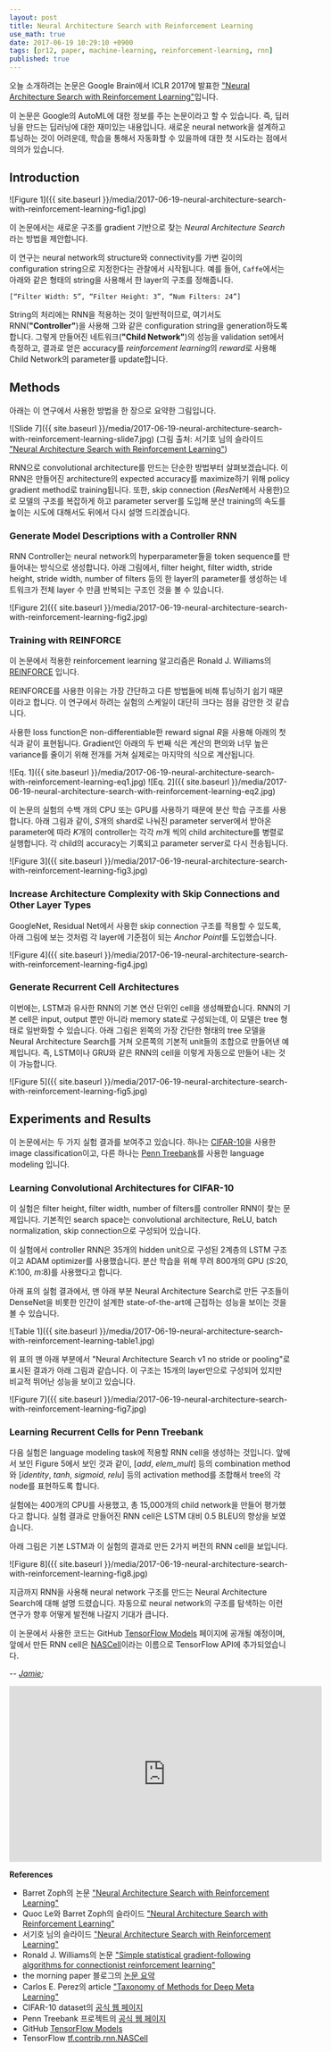 ```yaml
---
layout: post
title: Neural Architecture Search with Reinforcement Learning
use_math: true
date: 2017-06-19 10:29:10 +0900
tags: [pr12, paper, machine-learning, reinforcement-learning, rnn] 
published: true
---
```


오늘 소개하려는 논문은 Google Brain에서 ICLR 2017에 발표한 
["Neural Architecture Search with Reinforcement Learning"](https://arxiv.org/abs/1611.01578)입니다. 

이 논문은 Google의 AutoML에 대한 정보를 주는 논문이라고 할 수 있습니다.
즉, 딥러닝을 만드는 딥러닝에 대한 재미있는 내용입니다.
새로운 neural network을 설계하고 튜닝하는 것이 어려운데,
학습을 통해서 자동화할 수 있을까에 대한 첫 시도라는 점에서 의의가 있습니다.

## Introduction ##

![Figure 1]({{ site.baseurl }}/media/2017-06-19-neural-architecture-search-with-reinforcement-learning-fig1.jpg)

이 논문에서는 
새로운 구조를 gradient 기반으로 찾는 
*Neural Architecture Search*라는 방법을 제안합니다.

이 연구는
neural network의 structure와 connectivity를 
가변 길이의 configuration string으로 지정한다는 관찰에서 시작됩니다.
예를 들어, 
``Caffe``에서는 아래와 같은 형태의 string을 사용해서 
한 layer의 구조를 정해줍니다.
```
[“Filter Width: 5”, “Filter Height: 3”, “Num Filters: 24”]
```

String의 처리에는 RNN을 적용하는 것이 일반적이므로,
여기서도
RNN(**"Controller"**)을 사용해
그와 같은 configuration string을 generation하도록 합니다.
그렇게 
만들어진 네트워크(**"Child Network"**)의 성능을 validation set에서 측정하고,
결과로 얻은 accuracy를 *reinforcement learning*의 *reward*로 사용해
Child Network의 parameter를 update합니다.


## Methods ##

아래는 이 연구에서 사용한 방법을 한 장으로 요약한 그림입니다.

![Slide 7]({{ site.baseurl }}/media/2017-06-19-neural-architecture-search-with-reinforcement-learning-slide7.jpg)
(그림 출처: 서기호 님의 슬라이드 ["Neural Architecture Search with Reinforcement Learning"](https://www.slideshare.net/KihoSuh/neural-architecture-search-with-reinforcement-learning-76883153))

RNN으로 convolutional architecture를 만드는 단순한 방법부터 살펴보겠습니다.
이 RNN은 만들어진 architecture의 expected accuracy를 maximize하기 위해
policy gradient method로 training됩니다.
또한, 
skip connection (*ResNet*에서 사용한)으로 모델의 구조를 복잡하게 하고
parameter server를 도입해 분산 training의 속도를 높이는 시도에 대해서도
뒤에서 다시 설명 드리겠습니다.


### Generate Model Descriptions with a Controller RNN ###

RNN Controller는 neural network의 hyperparameter들을
token sequence를 만들어내는 방식으로 생성합니다.
아래 그림에서,
filter height, filter width, stride height, stride width, number of filters 등의
한 layer의 parameter를 생성하는 네트워크가 
전체 layer 수 만큼 반복되는 구조인 것을 볼 수 있습니다.

![Figure 2]({{ site.baseurl }}/media/2017-06-19-neural-architecture-search-with-reinforcement-learning-fig2.jpg)



### Training with REINFORCE ###

이 논문에서 적용한 reinforcement learning 알고리즘은
Ronald J. Williams의 [REINFORCE](http://incompleteideas.net/sutton/williams-92.pdf) 입니다.

REINFORCE를 사용한 이유는 
가장 간단하고 다른 방법들에 비해 튜닝하기 쉽기 때문이라고 합니다.
이 연구에서 하려는 실험의 스케일이 대단히 크다는 점을 감안한 것 같습니다.

사용한 loss function은 
non-differentiable한 reward signal $R$을 사용해
아래의 첫 식과 같이 표현됩니다.
Gradient인 아래의 두 번째 식은
계산의 편의와 너무 높은 variance를 줄이기 위해 전개를 거쳐
실제로는 마지막의 식으로 계산됩니다.

![Eq. 1]({{ site.baseurl }}/media/2017-06-19-neural-architecture-search-with-reinforcement-learning-eq1.jpg)
![Eq. 2]({{ site.baseurl }}/media/2017-06-19-neural-architecture-search-with-reinforcement-learning-eq2.jpg)

이 논문의 실험의 수백 개의 CPU 또는 GPU를 사용하기 때문에 분산 학습 구조를 사용합니다.
아래 그림과 같이,
$S$개의 shard로 나눠진 parameter server에서
받아온 parameter에 따라
$K$개의 controller는 
각각 $m$개 씩의 child architecture를 병렬로 실행합니다.
각 child의 accuracy는 기록되고 parameter server로 다시 전송됩니다.


![Figure 3]({{ site.baseurl }}/media/2017-06-19-neural-architecture-search-with-reinforcement-learning-fig3.jpg)

### Increase Architecture Complexity with Skip Connections and Other Layer Types ###

GoogleNet, Residual Net에서 사용한
skip connection 구조를 적용할 수 있도록,
아래 그림에 보는 것처럼 
각 layer에 기준점이 되는 *Anchor Point*를 도입했습니다.

![Figure 4]({{ site.baseurl }}/media/2017-06-19-neural-architecture-search-with-reinforcement-learning-fig4.jpg)

### Generate Recurrent Cell Architectures ###

이번에는, 
LSTM과 유사한 RNN의 기본 연산 단위인 cell을 생성해봤습니다.
RNN의 기본 cell은 input, output 뿐만 아니라 memory state로 구성되는데,
이 모델은 tree 형태로 일반화할 수 있습니다.
아래 그림은 왼쪽의 가장 간단한 형태의 tree 모델을 
Neural Architecture Search를 거쳐
오른쪽의 기본적 unit들의 조합으로 만들어낸 예제입니다.
즉, LSTM이나 GRU와 같은 RNN의 cell을 
이렇게 자동으로 만들어 내는 것이 가능합니다.

![Figure 5]({{ site.baseurl }}/media/2017-06-19-neural-architecture-search-with-reinforcement-learning-fig5.jpg)


## Experiments and Results ##

이 논문에서는 두 가지 실험 결과를 보여주고 있습니다.
하나는 [CIFAR-10](https://www.cs.toronto.edu/~kriz/cifar.html)을 사용한 image classification이고,
다른 하나는 [Penn Treebank](https://www.ling.upenn.edu/courses/Fall_2003/ling001/penn_treebank_pos.html)를 사용한 language modeling 입니다.

### Learning Convolutional Architectures for CIFAR-10

이 실험은 filter height, filter width, number of filters를 controller RNN이 찾는 문제입니다. 기본적인 search space는 convolutional architecture, ReLU, batch normalization, skip connection으로 구성되어 있습니다.

이 실험에서 controller RNN은 35개의 hidden unit으로 구성된 2계층의 LSTM 구조이고 ADAM optimizer를 사용했습니다. 
분산 학습을 위해 무려 800개의 GPU ($S$:20, $K$:100, $m$:8)를 사용했다고 합니다.

아래 표의 실험 결과에서, 맨 아래 부분 Neural Architecture Search로 만든 구조들이 DenseNet을 비롯한 인간이 설계한 state-of-the-art에 근접하는 성능을 보이는 것을 볼 수 있습니다.

![Table 1]({{ site.baseurl }}/media/2017-06-19-neural-architecture-search-with-reinforcement-learning-table1.jpg)

위 표의 맨 아래 부분에서 "Neural Architecture Search v1 no stride or pooling"로 표시된 결과가 아래 그림과 같습니다.
이 구조는 15개의 layer만으로 구성되어 있지만 비교적 뛰어난 성능을 보이고 있습니다.

![Figure 7]({{ site.baseurl }}/media/2017-06-19-neural-architecture-search-with-reinforcement-learning-fig7.jpg)

### Learning Recurrent Cells for Penn Treebank

다음 실험은
language modeling task에 적용할 RNN cell을 생성하는 것입니다.
앞에서 보인 Figure 5에서 보인 것과 같이,
[*add*, *elem_mult*] 등의 combination method와
[*identity*, *tanh*, *sigmoid*, *relu*] 등의 activation method를 
조합해서 tree의 각 node를 표현하도록 합니다.

실험에는 400개의 CPU를 사용했고, 총 15,000개의 child network을 만들어 평가했다고 합니다. 실험 결과로 만들어진 RNN cell은 LSTM 대비 0.5 BLEU의 향상을 보였습니다.

아래 그림은 기본 LSTM과 이 실험의 결과로 만든 2가지 버전의 RNN cell을 보입니다.

![Figure 8]({{ site.baseurl }}/media/2017-06-19-neural-architecture-search-with-reinforcement-learning-fig8.jpg)

지금까지 
RNN을 사용해 neural network 구조를 만드는 Neural Architecture Search에 대해 설명 드렸습니다.
자동으로 neural network의 구조를 탐색하는 이런 연구가 향후 어떻게 발전해 나갈지 기대가 큽니다. 

이 논문에서 사용한 코드는 GitHub [TensorFlow Models](https://github.com/tensorflow/models) 페이지에 공개될 예정이며,
앞에서 만든 RNN cell은 [NASCell](https://www.tensorflow.org/api_docs/python/tf/contrib/rnn/NASCell)이라는 이름으로 TensorFlow API에 추가되었습니다.

-- *[Jamie](http://twitter.com/JiyangKang);*
<br>
<iframe width="560" height="315" src="https://www.youtube.com/embed/XP3vyVrrt3Q?list=PLlMkM4tgfjnJhhd4wn5aj8fVTYJwIpWkS" frameborder="0" allowfullscreen></iframe>
<br>

**References**
- Barret Zoph의 논문 ["Neural Architecture Search with Reinforcement Learning"](https://arxiv.org/abs/1611.01578)
- Quoc Le와 Barret Zoph의 슬라이드 ["Neural Architecture Search with Reinforcement Learning"](http://rll.berkeley.edu/deeprlcourse/docs/quoc_barret.pdf)
- 서기호 님의 슬라이드 ["Neural Architecture Search with Reinforcement Learning"](https://www.slideshare.net/KihoSuh/neural-architecture-search-with-reinforcement-learning-76883153)
- Ronald J. Williams의 논문 ["Simple statistical gradient-following algorithms for connectionist reinforcement learning"](http://incompleteideas.net/sutton/williams-92.pdf)
- the morning paper 블로그의 [논문 요약](https://blog.acolyer.org/2017/05/10/neural-architecture-search-with-reinforcement-learning/)
- Carlos E. Perez의 article ["Taxonomy of Methods for Deep Meta Learning"](https://medium.com/intuitionmachine/machines-that-search-for-deep-learning-architectures-c88ae0afb6c8)
- CIFAR-10 dataset의 [공식 웹 페이지](https://www.cs.toronto.edu/~kriz/cifar.html)
- Penn Treebank 프로젝트의 [공식 웹 페이지](https://www.ling.upenn.edu/courses/Fall_2003/ling001/penn_treebank_pos.html)
- GitHub [TensorFlow Models](https://github.com/tensorflow/models)
- TensorFlow [tf.contrib.rnn.NASCell](https://www.tensorflow.org/api_docs/python/tf/contrib/rnn/NASCell)





